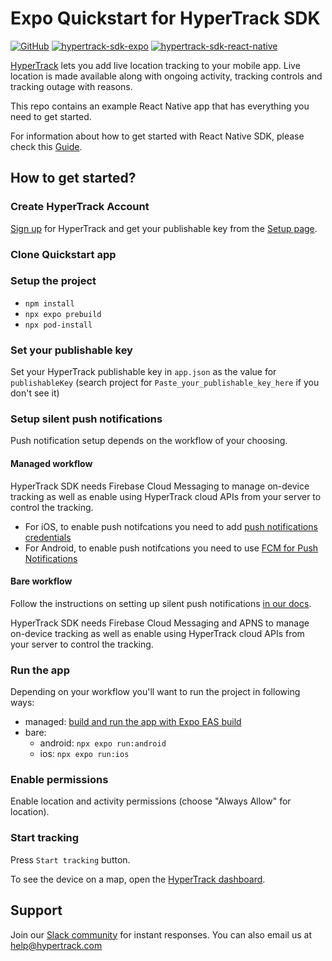 # Expo Quickstart for HyperTrack SDK

[![GitHub](https://img.shields.io/github/license/hypertrack/quickstart-expo?color=orange)](./LICENSE)
[![hypertrack-sdk-expo](https://img.shields.io/badge/hypertrack_sdk_expo-4.1.0-brightgreen.svg)](https://github.com/hypertrack/sdk-expo)
[![hypertrack-sdk-react-native](https://img.shields.io/badge/hypertrack_sdk_react_native-13.1.0-brightgreen.svg)](https://github.com/hypertrack/sdk-react-native)

[HyperTrack](https://www.hypertrack.com/) lets you add live location tracking to your mobile app. Live location is made available along with ongoing activity, tracking controls and tracking outage with reasons.

This repo contains an example React Native app that has everything you need to get started.

For information about how to get started with React Native SDK, please check this [Guide](https://www.hypertrack.com/docs/install-sdk-react-native).

## How to get started?

### Create HyperTrack Account

[Sign up](https://dashboard.hypertrack.com/signup) for HyperTrack and get your publishable key from the [Setup page](https://dashboard.hypertrack.com/setup).

### Clone Quickstart app

### Setup the project

- `npm install`
- `npx expo prebuild`
- `npx pod-install`

### Set your publishable key

Set your HyperTrack publishable key in `app.json` as the value for `publishableKey` (search project for `Paste_your_publishable_key_here` if you don't see it)

### Setup silent push notifications

Push notification setup depends on the workflow of your choosing.

#### Managed workflow

HyperTrack SDK needs Firebase Cloud Messaging to manage on-device tracking as well as enable using HyperTrack cloud APIs from your server to control the tracking.

- For iOS, to enable push notifcations you need to add [push notifications credentials](https://docs.expo.dev/app-signing/managed-credentials/#ios)
- For Android, to enable push notifcations you need to use [FCM for Push Notifications](https://docs.expo.dev/push-notifications/using-fcm/)

#### Bare workflow

Follow the instructions on setting up silent push notifications [in our docs](https://hypertrack.com/docs/install-sdk-expo/#set-up-silent-push-notifications).

HyperTrack SDK needs Firebase Cloud Messaging and APNS to manage on-device tracking as well as enable using HyperTrack cloud APIs from your server to control the tracking.

### Run the app

Depending on your workflow you'll want to run the project in following ways:

- managed: [build and run the app with Expo EAS build](https://docs.expo.dev/build/setup/)
- bare:
  - android: `npx expo run:android`
  - ios: `npx expo run:ios`

### Enable permissions

Enable location and activity permissions (choose "Always Allow" for location).

### Start tracking

Press `Start tracking` button.

To see the device on a map, open the [HyperTrack dashboard](https://dashboard.hypertrack.com/).

## Support

Join our [Slack community](https://join.slack.com/t/hypertracksupport/shared_invite/enQtNDA0MDYxMzY1MDMxLTdmNDQ1ZDA1MTQxOTU2NTgwZTNiMzUyZDk0OThlMmJkNmE0ZGI2NGY2ZGRhYjY0Yzc0NTJlZWY2ZmE5ZTA2NjI) for instant responses. You can also email us at help@hypertrack.com
